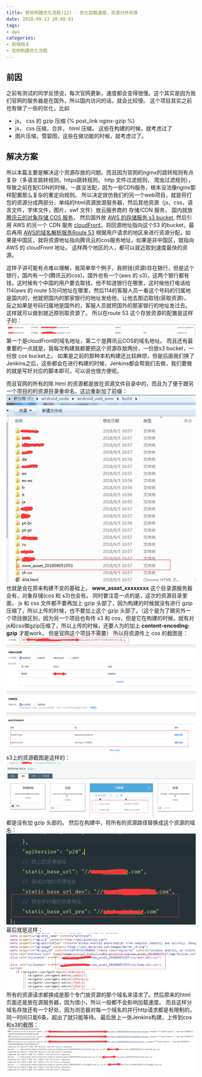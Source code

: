 ```yaml
---
title: 官网构建优化流程(12) - 优化加载速度，资源分开存放
date: 2018-09-13 20:08:01
tags: 
- aws
categories: 
- 前端相关
- 官网构建优化流程
---
```

## 前因
之前有测试的同学反馈说，每次官网更新，速度都会变得很慢。这个其实是因为我们官网的服务器是在国外，所以国内访问的话，就会比较慢。
这个项目其实之前也有做了一些的优化，比如
- js， css 的 gzip 压缩 {% post_link nginx-gzip %}
- js， css 压缩，合并， html 压缩， 这些在构建的时候，就考虑过了
- 图片压缩，雪碧图，这些在做功能的时候，就考虑过了。

<!--more-->
## 解决方案
所以本篇主要是解决这个资源存放的问题。而且因为官网的nginx的跳转规则有点复杂（多语言跳转规则，https跳转规则， http 文件过滤规则， 爬虫过滤规则），导致之前在配CDN的时候，一直没法配，因为一些CDN服务，根本没法像nginx那样配置那么复杂的重定向规则。
所以决定效仿我们的另一个web项目，就是将打包的资源分成两部分，单纯的html资源放源服务器，然后其他资源（js，css，语言文件，字体文件，图片，swf 文件）放云服务商的 存储/CDN 服务， 国内就放 [腾讯云的对象存储 COS 服务](https://cloud.tencent.com/product/cos)， 然后国外放 [AWS 的存储服务 s3 bucket](https://aws.amazon.com/s3/), 然后引用 AWS 的另一个 CDN 服务 [cloudFront](https://aws.amazon.com/cloudfront/)，将回源地址指向这个S3 的bucket，最后再用 [AWS的域名解析服务Route 53](https://aws.amazon.com/route53/) 根据用户请求的地区来进行资源分配，如果是中国区，就将资源地址指向腾讯云的cos服务地址，如果是非中国区，就指向AWS 的 cloudFront 地址。 这样两个地区的人，都可以就近取到速度最快的资源。

这样子讲可能有点难以理解，我简单举个例子，我把钱(资源)存在银行，但是这个银行，国内有一个(腾讯云的cos)，国外也有一个(aws 的 s3)，这两个银行都有钱，这时候有个中国的用户要去取钱，他不知道银行在哪里，这时候他打电话给114(aws 的 route 53)问地址在哪里，然后114的客服人员一看这个号码的归属地是国内的，他就把国内的那家银行的地址发给他，让他去那边取钱(获取资源)， 反之如果是号码归属地是国外的，客服人员就把国外的那家银行的地址发过去。
这样就可以做到就近原则取资源了。
所以在route 53 这个存放资源的配置是这样子的：
![1](www-history-12/1.png)
第一个是cloudFront的域名地址，第二个是腾讯云COS的域名地址。
而且还有最重要的一点就是，我每次构建我都要把这个资源存放两份，一份放s3 bucket，一份放 cos bucket上。 如果是之前的那种本机构建还比较麻烦，但是后面我们换了Jenkins之后，这些都会在进行构建的时候，Jenkins都会帮我们去做，我们要做的就是写好对应的脚本即可。可以说也很方便呢。

而且官网的所有的除 html 的资源都是放在资源文件目录中的，而且为了便于跟另一个项目的的资源目录重命名，这边重新加了前缀：
![1](www-history-12/2.png)
也就是会在原来构建不变的基础上， **www_asset_xxxxxxxx** 这个目录源服务器会有，对象存储(cos 和 s3)也会有。
同时要注意一点的是，这次的资源目录里面， js 和 css 文件都不要再加上 gzip 头部了，因为构建的时候就没有进行 gzip 压缩了，所以上传的时候，也不要加上这个 gzip 头部了。（这个是为了跟另外一个项目做区别，因为另一个项目也有传 s3 和 cos，但是它在构建的时候，就有对js和css做gzip压缩了，所以上传的时候，还要人为的加上 **content-encoding: gzip** 才能work， 但是官网这个项目不需要）
所以将资源传上 cos 的截图是：
![1](www-history-12/3.png)
s3上的资源截图是这样的：
![1](www-history-12/4.png)
都是没有加 gzip 头部的。
然后在构建中，将所有的资源路径替换成这个资源的域名：
![1](www-history-12/5.png)
最后就是这样：
![1](www-history-12/6.png)
所有的资源请求都换成是那个专门放资源的那个域名来请求了。然后原来的html页面还是放在源服务器，因为很小，所以一般都不会影响加载速度。
而且这样分域名存放还有一个好处，因为浏览器对每一个域名的并行http请求都是有限制的，同一时间只能6条，超出了就只能等待。
最后放上一张Jenkins构建，上传到cos和s3的截图：
![1](www-history-12/7.png)
















